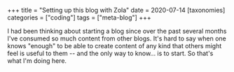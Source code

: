 +++
title = "Setting up this blog with Zola"
date = 2020-07-14
[taxonomies]
categories = ["coding"]
tags = ["meta-blog"]
+++

I had been thinking about starting a blog since over the past several months I've consumed so much content from other blogs. It's hard to say when one knows "enough" to be able to create content of any kind that others might feel is useful to them -- and the only way to know... is to start. So that's what I'm doing here.
